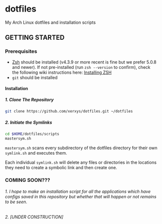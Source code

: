 # dotfiles
My Arch Linux dotfiles and installation scripts

## GETTING STARTED
### Prerequisites
- [Zsh](https://www.zsh.org) should be installed (v4.3.9 or more recent is fine but we prefer 5.0.8 and newer). If not pre-installed (run `zsh --version` to confirm), check the following wiki instructions here: [Installing ZSH](https://github.com/ohmyzsh/ohmyzsh/wiki/Installing-ZSH)
- `git` should be installed

#### Installation
##### 1. Clone The Repository

```sh
git clone https://github.com/xerxys/dotfiles.git ~/dotfiles
```

##### 2. Initiate the Symlinks

```sh
cd $HOME/dotfiles/scripts
mastersym.sh
```

`mastersym.sh` scans every subdirectory of the dotfiles directory for their own `symlink.sh` and executes them.

Each individual `symlink.sh` will delete any files or directories in the locations they need to create a symbolic link and then create one.

### COMING SOON???

###### 1. I hope to make an installation script for all the applications which have configs saved in this repository but whether that will happen or not remains to be seen.

###### 2. [UNDER CONSTRUCTION] 
